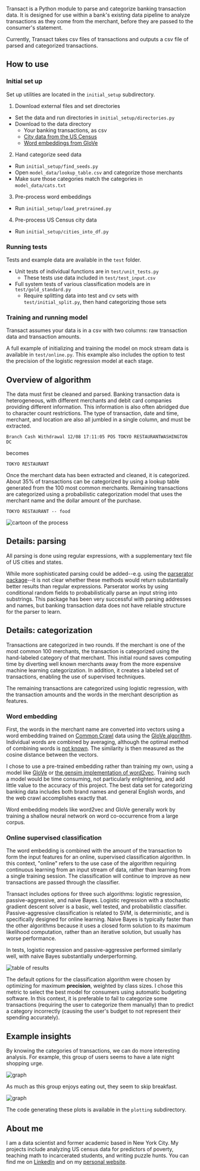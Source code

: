 Transact is a Python module to parse and categorize banking transaction data. It is designed for use within a bank's existing data pipeline to analyze transactions as they come from the merchant, before they are passed to the consumer's statement.

Currently, Transact takes csv files of transactions and outputs a csv file of parsed and categorized transactions.

## How to use 

### Initial set up
Set up utilities are located in the `initial_setup` subdirectory.

1. Download external files and set directories
  * Set the data and run directories in `initial_setup/directories.py`
  * Download to the data directory
    * Your banking transactions, as csv
    * [City data from the US Census](http://www.census.gov/geo/maps-data/data/gazetteer2015.html)
    * [Word embeddings from GloVe](http://nlp.stanford.edu/projects/glove/)
2. Hand categorize seed data
  * Run `initial_setup/find_seeds.py`
  * Open `model_data/lookup_table.csv` and categorize those merchants
  * Make sure those categories match the categories in `model_data/cats.txt`
3. Pre-process word embeddings
  * Run `initial_setup/load_pretrained.py`
4. Pre-process US Census city data
  * Run `initial_setup/cities_into_df.py`

### Running tests
Tests and example data are available in the `test` folder.

* Unit tests of individual functions are in `test/unit_tests.py`
  * These tests use data included in `test/test_input.csv`
* Full system tests of various classification models are in `test/gold_standard.py`
  * Require splitting data into test and cv sets with `test/initial_split.py`, then hand categorizing those sets

### Training and running model
Transact assumes your data is in a csv with two columns: raw transaction data and transaction amounts.

A full example of initializing and training the model on mock stream data is available in `test/online.py`.  This example also includes the option to test the precision of the logistic regression model at each stage.


## Overview of algorithm

The data must first be cleaned and parsed. Banking transaction data is heterogeneous, with different merchants and debit card companies providing different information. This information is also often abridged due to character count restrictions. The type of transaction, date and time, merchant, and location are also all jumbled in a single column, and must be extracted.

```
Branch Cash Withdrawal 12/08 17:11:05 POS TOKYO RESTAURANTWASHINGTON   DC
```

becomes

```
TOKYO RESTAURANT
```

Once the merchant data has been extracted and cleaned, it is categorized. About 35% of transactions can be categorized by using a lookup table generated from the 100 most common merchants. Remaining transactions are categorized using a probabilistic categorization model that uses the merchant name and the dollar amount of the purchase. 

```
TOKYO RESTAURANT -- food
```

![cartoon of the process](https://dl.dropboxusercontent.com/u/60385619/Eli_Goodfriend_Week4Demo.png)

## Details: parsing
All parsing is done using regular expressions, with a supplementary text file of US cities and states.

While more sophisticated parsing could be added--e.g. using the [parserator package](https://github.com/datamade/parserator)--it is not clear whether these methods would return substantially better results than regular expressions.  Parserator works by using conditional random fields to probabilistically parse an input string into substrings.  This package has been very successful with parsing addresses and names, but banking transaction data does not have reliable structure for the parser to learn.  

## Details: categorization
Transactions are categorized in two rounds. If the merchant is one of the most common 100 merchants, the transaction is categorized using the hand-labeled category of that merchant.  This initial round saves computing time by diverting well known merchants away from the more expensive machine learning categorization.  In addition, it creates a labeled set of transactions, enabling the use of supervised techniques.

The remaining transactions are categorized using logistic regression, with the transaction amounts and the words in the merchant description as features. 

### Word embedding
First, the words in the merchant name are converted into vectors using a word embedding trained on [Common Crawl](http://commoncrawl.org) data using the [GloVe algorithm](http://nlp.stanford.edu/projects/glove).  Individual words are combined by averaging, although the optimal method of combining words is [not known](http://stackoverflow.com/questions/29760935/how-to-get-vector-for-a-sentence-from-the-word2vec-of-tokens-in-sentence).  The similarity is then measured as the cosine distance between the vectors.

I chose to use a pre-trained embedding rather than training my own, using a model like [GloVe](http://nlp.stanford.edu/projects/glove) or [the gensim implementation of word2vec](https://radimrehurek.com/gensim/models/word2vec.html).  Training such a model would be time consuming, not particularly enlightening, and add little value to the accuracy of this project. The best data set for categorizing banking data includes both brand names and general English words, and the web crawl accomplishes exactly that. 

Word embedding models like word2vec and GloVe generally work by training a shallow neural network on word co-occurrence from a large corpus.

### Online supervised classification
The word embedding is combined with the amount of the transaction to form the input features for an online, supervised classification algorithm. In this context, "online" refers to the use case of the algorithm requiring continuous learning from an input stream of data, rather than learning from a single training session. The classification will continue to improve as new transactions are passed through the classifier.

Transact includes options for three such algorithms: logistic regression, passive-aggressive, and naive Bayes.  Logistic regression with a stochastic gradient descent solver is a basic, well tested, and probabilistic classifier.  Passive-aggressive classification is related to SVM, is deterministic, and is specifically designed for online learning.  Naive Bayes is typically faster than the other algorithms because it uses a closed form solution to its maximum likelihood computation, rather than an iterative solution, but usually has worse performance.

In tests, logistic regression and passive-aggressive performed similarly well, with naive Bayes substantially underperforming.

![table of results](https://dl.dropboxusercontent.com/u/60385619/results.png)

The default options for the classification algorithm were chosen by optimizing for maximum **precision**, weighted by class sizes.  I chose this metric to select the best model for consumers using automatic budgeting software.  In this context, it is preferable to fail to categorize some transactions (requiring the user to categorize them manually) than to predict a category incorrectly (causing the user's budget to not represent their spending accurately).

## Example insights
By knowing the categories of transactions, we can do more interesting analysis.  For example, this group of users seems to have a late night shopping urge.

![graph](https://dl.dropboxusercontent.com/u/60385619/avg_amount_per_hour.png)

As much as this group enjoys eating out, they seem to skip breakfast.

![graph](https://dl.dropboxusercontent.com/u/60385619/trans_per_hour.png)

The code generating these plots is available in the `plotting` subdirectory.

## About me
I am a data scientist and former academic based in New York City. My projects include analyzing US census data for predictors of poverty, teaching math to incarcerated students, and writing puzzle hunts.  You can find me on [LinkedIn](https://www.linkedin.com/in/eligoodfriend) and on my [personal website](http://eligoodfriend.com).
